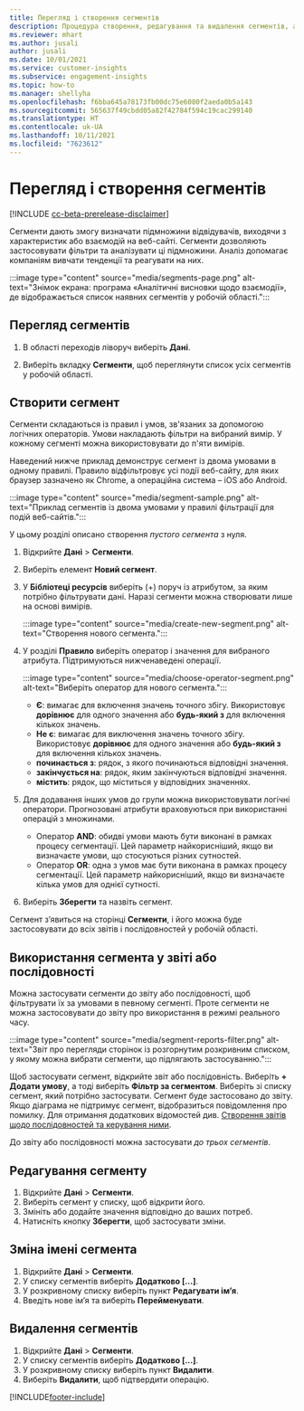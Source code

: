 ```yaml
---
title: Перегляд і створення сегментів
description: Процедура створення, редагування та видалення сегментів, а також ситуації, в яких слід їх використовувати.
ms.reviewer: mhart
ms.author: jusali
author: jusali
ms.date: 10/01/2021
ms.service: customer-insights
ms.subservice: engagement-insights
ms.topic: how-to
ms.manager: shellyha
ms.openlocfilehash: f6bba645a78173fb00dc75e6080f2aeda0b5a143
ms.sourcegitcommit: 565637f49cbdd05a82f42784f594c19cac299140
ms.translationtype: HT
ms.contentlocale: uk-UA
ms.lasthandoff: 10/11/2021
ms.locfileid: "7623612"
---
```

# <a name="view-and-create-segments"></a>Перегляд і створення сегментів

[!INCLUDE [cc-beta-prerelease-disclaimer](includes/cc-beta-prerelease-disclaimer.md)]

Сегменти дають змогу визначати підмножини відвідувачів, виходячи з характеристик або взаємодій на веб-сайті. Сегменти дозволяють застосовувати фільтри та аналізувати ці підмножини. Аналіз допомагає компаніям вивчати тенденції та реагувати на них. 

:::image type="content" source="media/segments-page.png" alt-text="Знімок екрана: програма «Аналітичні висновки щодо взаємодії», де відображається список наявних сегментів у робочій області.":::

## <a name="view-segments"></a>Перегляд сегментів

1. В області переходів ліворуч виберіть **Дані**. 

1. Виберіть вкладку **Сегменти**, щоб переглянути список усіх сегментів у робочій області. 

## <a name="create-a-segment"></a>Створити сегмент

Сегменти складаються із правил і умов, зв'язаних за допомогою логічних операторів. Умови накладають фільтри на вибраний вимір. У кожному сегменті можна використовувати до п'яти вимірів.

Наведений нижче приклад демонструє сегмент із двома умовами в одному правилі. Правило відфільтровує усі події веб-сайту, для яких браузер зазначено як Chrome, а операційна система – iOS або Android.

:::image type="content" source="media/segment-sample.png" alt-text="Приклад сегментів із двома умовами у правилі фільтрації для подій веб-сайтів.":::

У цьому розділі описано створення *пустого сегмента* з нуля.

1. Відкрийте **Дані** > **Сегменти**.

1. Виберіть елемент **Новий сегмент**.

1. У **Бібліотеці ресурсів** виберіть (+) поруч із атрибутом, за яким потрібно фільтрувати дані. Наразі сегменти можна створювати лише на основі вимірів.

   :::image type="content" source="media/create-new-segment.png" alt-text="Створення нового сегмента.":::

1. У розділі **Правило** виберіть оператор і значення для вибраного атрибута. Підтримуються нижченаведені операції.

   :::image type="content" source="media/choose-operator-segment.png" alt-text="Виберіть оператор для нового сегмента.":::

   - **Є**: вимагає для включення значень точного збігу. Використовує **дорівнює** для одного значення або **будь-який з** для включення кількох значень.
   - **Не є**: вимагає для виключення значень точного збігу. Використовує **дорівнює** для одного значення або **будь-який з** для включення кількох значень.
   - **починається з**: рядок, з якого починаються відповідні значення.
   - **закінчується на**: рядок, яким закінчуються відповідні значення.
   - **містить**: рядок, що міститься у відповідних значеннях.

1. Для додавання інших умов до групи можна використовувати логічні оператори. Прогнозовані атрибути враховуються при використанні операцій з множинами.
   - Оператор **AND**: обидві умови мають бути виконані в рамках процесу сегментації. Цей параметр найкорисніший, якщо ви визначаєте умови, що стосуються різних сутностей.
   - Оператор **OR**: одна з умов має бути виконана в рамках процесу сегментації. Цей параметр найкорисніший, якщо ви визначаєте кілька умов для однієї сутності.

1. Виберіть **Зберегти** та назвіть сегмент. 

Сегмент з’явиться на сторінці **Сегменти**, і його можна буде застосовувати до всіх звітів і послідовностей у робочій області.

## <a name="use-a-segment-in-a-report-or-funnel"></a>Використання сегмента у звіті або послідовності

Можна застосувати сегменти до звіту або послідовності, щоб фільтрувати їх за умовами в певному сегменті. Проте сегменти не можна застосовувати до звіту про використання в режимі реального часу.

:::image type="content" source="media/segment-reports-filter.png" alt-text="Звіт про перегляди сторінок із розгорнутим розкривним списком, у якому можна вибрати сегменти, що підлягають застосуванню.":::

Щоб застосувати сегмент, відкрийте звіт або послідовність. Виберіть **+ Додати умову**, а тоді виберіть **Фільтр за сегментом**. Виберіть зі списку сегмент, який потрібно застосувати. Сегмент буде застосовано до звіту. Якщо діаграма не підтримує сегмент, відобразиться повідомлення про помилку. Для отримання додаткових відомостей див. [Створення звітів щодо послідовностей та керування ними](funnel-reports.md).
 
До звіту або послідовності можна застосувати *до трьох сегментів*.

## <a name="edit-a-segment"></a>Редагування сегменту

1. Відкрийте **Дані** > **Сегменти**.
1. Виберіть сегмент у списку, щоб відкрити його. 
1. Змініть або додайте значення відповідно до ваших потреб.
1. Натисніть кнопку **Зберегти**, щоб застосувати зміни.

## <a name="change-the-name-of-a-segment"></a>Зміна імені сегмента

1. Відкрийте **Дані** > **Сегменти**.
1. У списку сегментів виберіть **Додатково [...]**. 
1. У розкривному списку виберіть пункт **Редагувати ім’я**.
1. Введіть нове ім’я та виберіть **Перейменувати**.

## <a name="delete-a-segment"></a>Видалення сегментів

1. Відкрийте **Дані** > **Сегменти**.
1. У списку сегментів виберіть **Додатково [...]**. 
1. У розкривному списку виберіть пункт **Видалити**.
1. Виберіть **Видалити**, щоб підтвердити операцію.



[!INCLUDE[footer-include](../includes/footer-banner.md)]
